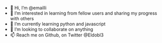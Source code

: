 - 👋 Hi, I’m @emailli
- 👀 I’m interested in learning from fellow users and sharing my progress with others
- 🌱 I’m currently learning python and javascript
- 💞️ I’m looking to collaborate on anything
- 📫 Reach me on Github, on Twitter @Eldobl3

<!---
emailli/emailli is a ✨ special ✨ repository because its `README.md` (this file) appears on your GitHub profile.
You can click the Preview link to take a look at your changes.
--->
